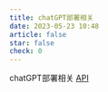 ```yaml
---
title: chatGPT部署相关
date: 2023-05-23 10:48
article: false
star: false
check: 0
---
```


chatGPT部署相关
[API](https://platform.openai.com/account/api-keys)
